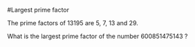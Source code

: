 #Largest prime factor

The prime factors of 13195 are 5, 7, 13 and 29.

What is the largest prime factor of the number 600851475143 ?